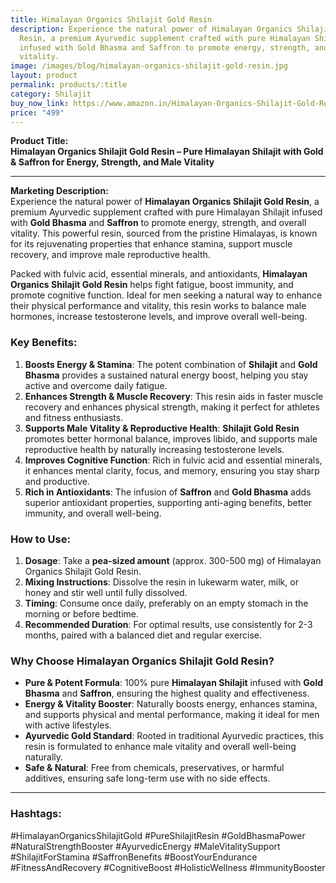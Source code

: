 ```yaml
---
title: Himalayan Organics Shilajit Gold Resin
description: Experience the natural power of Himalayan Organics Shilajit Gold
  Resin, a premium Ayurvedic supplement crafted with pure Himalayan Shilajit
  infused with Gold Bhasma and Saffron to promote energy, strength, and overall
  vitality.
image: /images/blog/himalayan-organics-shilajit-gold-resin.jpg
layout: product
permalink: products/:title
category: Shilajit
buy_now_link: ﻿https://www.amazon.in/Himalayan-Organics-Shilajit-Gold-Resin/dp/B0CJJDZZPZ/ref=sr_1_26?crid=1YY2DLXEMCWUZ&tag=ayushmonk-21
price: "499"
---
```

**Product Title:**  
**Himalayan Organics Shilajit Gold Resin – Pure Himalayan Shilajit with Gold & Saffron for Energy, Strength, and Male Vitality**

---

**Marketing Description:**  
Experience the natural power of **Himalayan Organics Shilajit Gold Resin**, a premium Ayurvedic supplement crafted with pure Himalayan Shilajit infused with **Gold Bhasma** and **Saffron** to promote energy, strength, and overall vitality. This powerful resin, sourced from the pristine Himalayas, is known for its rejuvenating properties that enhance stamina, support muscle recovery, and improve male reproductive health.

Packed with fulvic acid, essential minerals, and antioxidants, **Himalayan Organics Shilajit Gold Resin** helps fight fatigue, boost immunity, and promote cognitive function. Ideal for men seeking a natural way to enhance their physical performance and vitality, this resin works to balance male hormones, increase testosterone levels, and improve overall well-being.

### **Key Benefits**:
1. **Boosts Energy & Stamina**: The potent combination of **Shilajit** and **Gold Bhasma** provides a sustained natural energy boost, helping you stay active and overcome daily fatigue.
2. **Enhances Strength & Muscle Recovery**: This resin aids in faster muscle recovery and enhances physical strength, making it perfect for athletes and fitness enthusiasts.
3. **Supports Male Vitality & Reproductive Health**: **Shilajit Gold Resin** promotes better hormonal balance, improves libido, and supports male reproductive health by naturally increasing testosterone levels.
4. **Improves Cognitive Function**: Rich in fulvic acid and essential minerals, it enhances mental clarity, focus, and memory, ensuring you stay sharp and productive.
5. **Rich in Antioxidants**: The infusion of **Saffron** and **Gold Bhasma** adds superior antioxidant properties, supporting anti-aging benefits, better immunity, and overall well-being.

### **How to Use**:
1. **Dosage**: Take a **pea-sized amount** (approx. 300-500 mg) of Himalayan Organics Shilajit Gold Resin.
2. **Mixing Instructions**: Dissolve the resin in lukewarm water, milk, or honey and stir well until fully dissolved.
3. **Timing**: Consume once daily, preferably on an empty stomach in the morning or before bedtime.
4. **Recommended Duration**: For optimal results, use consistently for 2-3 months, paired with a balanced diet and regular exercise.

### **Why Choose Himalayan Organics Shilajit Gold Resin?**
- **Pure & Potent Formula**: 100% pure **Himalayan Shilajit** infused with **Gold Bhasma** and **Saffron**, ensuring the highest quality and effectiveness.
- **Energy & Vitality Booster**: Naturally boosts energy, enhances stamina, and supports physical and mental performance, making it ideal for men with active lifestyles.
- **Ayurvedic Gold Standard**: Rooted in traditional Ayurvedic practices, this resin is formulated to enhance male vitality and overall well-being naturally.
- **Safe & Natural**: Free from chemicals, preservatives, or harmful additives, ensuring safe long-term use with no side effects.

---

### **Hashtags**:  
#HimalayanOrganicsShilajitGold #PureShilajitResin #GoldBhasmaPower #NaturalStrengthBooster #AyurvedicEnergy #MaleVitalitySupport #ShilajitForStamina #SaffronBenefits #BoostYourEndurance #FitnessAndRecovery #CognitiveBoost #HolisticWellness #ImmunityBooster
